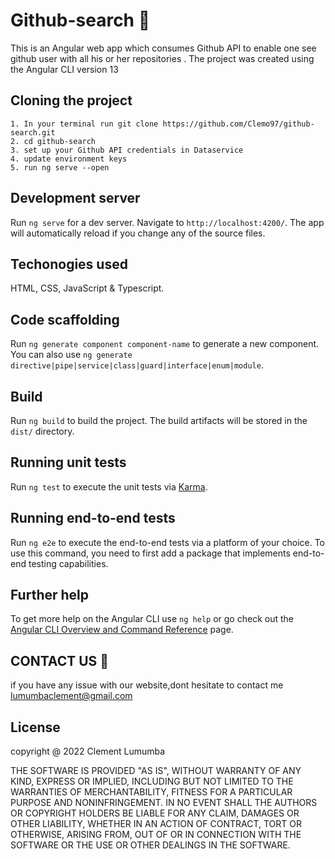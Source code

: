 # Github-search :black_heart:

This is an Angular web app which consumes Github API to enable one see github user with all his or her repositories . The project was created using the Angular CLI version 13


## Cloning the project
```
1. In your terminal run git clone https://github.com/Clemo97/github-search.git
2. cd github-search
3. set up your Github API credentials in Dataservice
4. update environment keys
5. run ng serve --open

```

## Development server

Run `ng serve` for a dev server. Navigate to `http://localhost:4200/`. The app will automatically reload if you change any of the source files.


## Techonogies used
HTML, CSS, JavaScript & Typescript.
## Code scaffolding

Run `ng generate component component-name` to generate a new component. You can also use `ng generate directive|pipe|service|class|guard|interface|enum|module`.




## Build

Run `ng build` to build the project. The build artifacts will be stored in the `dist/` directory.

## Running unit tests

Run `ng test` to execute the unit tests via [Karma](https://karma-runner.github.io).

## Running end-to-end tests

Run `ng e2e` to execute the end-to-end tests via a platform of your choice. To use this command, you need to first add a package that implements end-to-end testing capabilities.

## Further help

To get more help on the Angular CLI use `ng help` or go check out the [Angular CLI Overview and Command Reference](https://angular.io/cli) page.


## CONTACT US :ticket:
if you have any issue with our website,dont hesitate to contact me lumumbaclement@gmail.com


## License
copyright @ 2022
Clement Lumumba


THE SOFTWARE IS PROVIDED "AS IS", WITHOUT WARRANTY OF ANY KIND, EXPRESS OR IMPLIED, INCLUDING BUT NOT LIMITED TO THE WARRANTIES OF MERCHANTABILITY, FITNESS FOR A PARTICULAR PURPOSE AND NONINFRINGEMENT. IN NO EVENT SHALL THE AUTHORS OR COPYRIGHT HOLDERS BE LIABLE FOR ANY CLAIM, DAMAGES OR OTHER LIABILITY, WHETHER IN AN ACTION OF CONTRACT, TORT OR OTHERWISE, ARISING FROM, OUT OF OR IN CONNECTION WITH THE SOFTWARE OR THE USE OR OTHER DEALINGS IN THE SOFTWARE.


